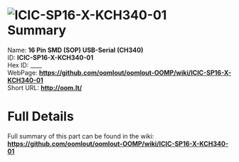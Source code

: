 
![ICIC-SP16-X-KCH340-01](https://github.com/oomlout/oomlout-OOMP/blob/master/parts/ICIC-SP16-X-KCH340-01/ICIC-SP16-X-KCH340-01_420.jpg)   
Summary
=================
  
Name: __16 Pin SMD (SOP) USB-Serial (CH340)__    
ID: __ICIC-SP16-X-KCH340-01__   
Hex ID: ____   
WebPage: __https://github.com/oomlout/oomlout-OOMP/wiki/ICIC-SP16-X-KCH340-01__   
Short URL: __http://oom.lt/__   

Full Details
==========================
Full summary of this part can be found in the wiki:   
__https://github.com/oomlout/oomlout-OOMP/wiki/ICIC-SP16-X-KCH340-01__    

